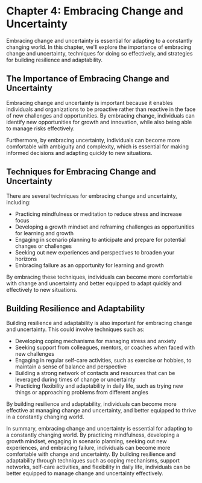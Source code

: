 Chapter 4: Embracing Change and Uncertainty
===========================================

Embracing change and uncertainty is essential for adapting to a constantly changing world. In this chapter, we'll explore the importance of embracing change and uncertainty, techniques for doing so effectively, and strategies for building resilience and adaptability.

The Importance of Embracing Change and Uncertainty
--------------------------------------------------

Embracing change and uncertainty is important because it enables individuals and organizations to be proactive rather than reactive in the face of new challenges and opportunities. By embracing change, individuals can identify new opportunities for growth and innovation, while also being able to manage risks effectively.

Furthermore, by embracing uncertainty, individuals can become more comfortable with ambiguity and complexity, which is essential for making informed decisions and adapting quickly to new situations.

Techniques for Embracing Change and Uncertainty
-----------------------------------------------

There are several techniques for embracing change and uncertainty, including:

* Practicing mindfulness or meditation to reduce stress and increase focus
* Developing a growth mindset and reframing challenges as opportunities for learning and growth
* Engaging in scenario planning to anticipate and prepare for potential changes or challenges
* Seeking out new experiences and perspectives to broaden your horizons
* Embracing failure as an opportunity for learning and growth

By embracing these techniques, individuals can become more comfortable with change and uncertainty and better equipped to adapt quickly and effectively to new situations.

Building Resilience and Adaptability
------------------------------------

Building resilience and adaptability is also important for embracing change and uncertainty. This could involve techniques such as:

* Developing coping mechanisms for managing stress and anxiety
* Seeking support from colleagues, mentors, or coaches when faced with new challenges
* Engaging in regular self-care activities, such as exercise or hobbies, to maintain a sense of balance and perspective
* Building a strong network of contacts and resources that can be leveraged during times of change or uncertainty
* Practicing flexibility and adaptability in daily life, such as trying new things or approaching problems from different angles

By building resilience and adaptability, individuals can become more effective at managing change and uncertainty, and better equipped to thrive in a constantly changing world.

In summary, embracing change and uncertainty is essential for adapting to a constantly changing world. By practicing mindfulness, developing a growth mindset, engaging in scenario planning, seeking out new experiences, and embracing failure, individuals can become more comfortable with change and uncertainty. By building resilience and adaptability through techniques such as coping mechanisms, support networks, self-care activities, and flexibility in daily life, individuals can be better equipped to manage change and uncertainty effectively.

